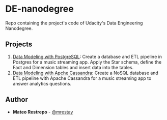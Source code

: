 # DE-nanodegree

Repo containing the project's code of Udacity's Data Engineering Nanodegree.

## Projects

1. [Data Modeling with PostgreSQL](1-data_modelling/Postgres): Create a database and ETL pipeline in Postgres for a
   music streaming app. Apply the Star schema, define the Fact and Dimension tables and insert data into the tables.
2. [Data Modeling with Apche Cassandra](1-data_modelling/cassandra): Create a NoSQL database and ETL pipeline with
   Apache Cassandra for a music streaming app to answer analytics questions.

## Author

* **Mateo Restrepo** - [@mrestay](https://github.com/mrestay)